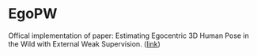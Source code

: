 # EgoPW

Offical implementation of paper: Estimating Egocentric 3D Human Pose in the Wild with External Weak Supervision. ([link](https://people.mpi-inf.mpg.de/~jianwang/projects/egopw/))
